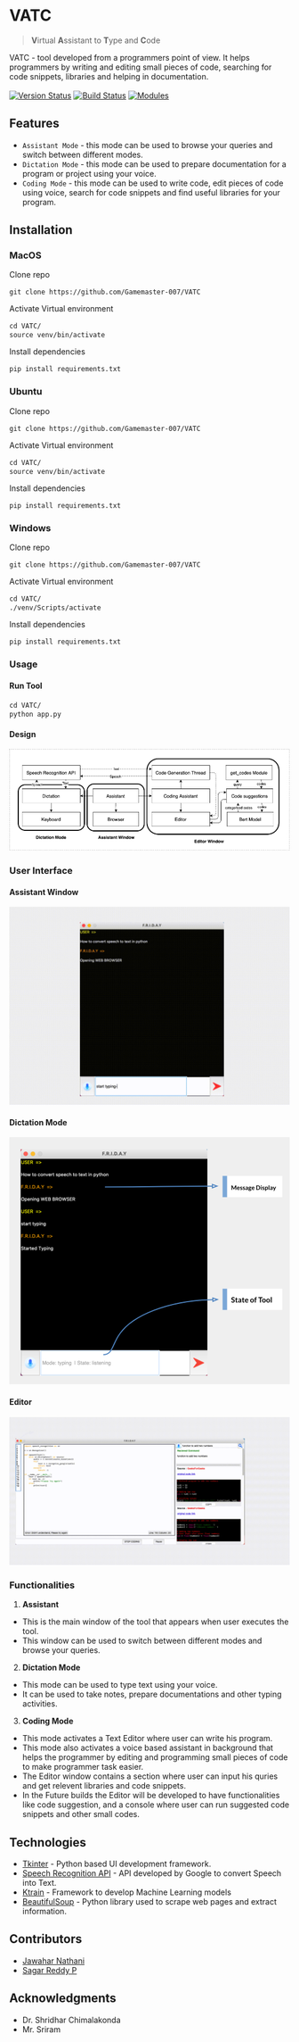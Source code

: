 # VATC
> **V**irtual **A**ssistant to **T**ype and **C**ode

VATC - tool developed from a programmers point of view. It helps programmers by writing and editing small pieces of code, searching for code snippets, libraries and helping in documentation.</br>
</br>
[![Version Status](https://img.shields.io/badge/stable-1.0.1-blue)](https://github.com/Gamemaster-007/VATC)
[![Build Status](https://img.shields.io/badge/build-passed-brightgreen)](https://github.com/Gamemaster-007/VATC)
[![Modules](https://img.shields.io/badge/python-3.6%20%7C%203.7%20%7C%203.8%20%7C%203.9-blue)](https://docs.python.org/3/)

## Features

- ```Assistant Mode``` - this mode can be used to browse your queries and switch between different modes.
- ```Dictation Mode``` - this mode can be used to prepare documentation for a program or project using your voice.
- ```Coding Mode``` - this mode can be used to write code, edit pieces of code using voice, search for code snippets and find useful libraries for your program. 

## Installation

### MacOS
Clone repo
```
git clone https://github.com/Gamemaster-007/VATC
```
Activate Virtual environment
```
cd VATC/
source venv/bin/activate
```
Install dependencies
```
pip install requirements.txt
```

### Ubuntu
Clone repo
```
git clone https://github.com/Gamemaster-007/VATC
```
Activate Virtual environment
```
cd VATC/
source venv/bin/activate
```
Install dependencies
```
pip install requirements.txt
```

### Windows
Clone repo
```
git clone https://github.com/Gamemaster-007/VATC
```
Activate Virtual environment
```
cd VATC/
./venv/Scripts/activate
```
Install dependencies
```
pip install requirements.txt
```

### Usage

#### Run Tool
```
cd VATC/
python app.py
```

#### Design
![Design](/Report/SE2.png)

### User Interface

#### Assistant Window
![Assistant Window](/images/Assistant_1.gif)

#### Dictation Mode
![Dictation Mode](/images/Assistant_2.png)

#### Editor
![Coding Mode](/images/Editor.gif)

### Functionalities

1. **Assistant**
  - This is the main window of the tool that appears when user executes the tool.
  - This window can be used to switch between different modes and browse your queries.
 
2. **Dictation Mode**
  - This mode can be used to type text using your voice.
  - It can be used to take notes, prepare documentations and other typing activities.
 
3. **Coding Mode**
  - This mode activates a Text Editor where user can write his program.
  - This mode also activates a voice based assistant in background that helps the programmer by editing and programming small pieces of code to make programmer task easier.
  - The Editor window contains a section where user can input his quries and get relevent libraries and code snippets.
  - In the Future builds the Editor will be developed to have functionalities like code suggestion, and a console where user can run suggested code snippets and other small codes.


## Technologies

- [Tkinter](https://www.python.org) - Python based UI development framework.
- [Speech Recognition API](https://pypi.org/project/SpeechRecognition/) - API developed by Google to convert Speech into Text.
- [Ktrain](https://pypi.org/project/ktrain/) - Framework to develop Machine Learning models
- [BeautifulSoup](https://www.crummy.com/software/BeautifulSoup/bs4/doc/) - Python library used to scrape web pages and extract information.

## Contributors

- [Jawahar Nathani](https://github.com/Gamemaster-007)
- [Sagar Reddy P](https://github.com/sagar345)

## Acknowledgments

- Dr. Shridhar Chimalakonda
- Mr. Sriram


 
